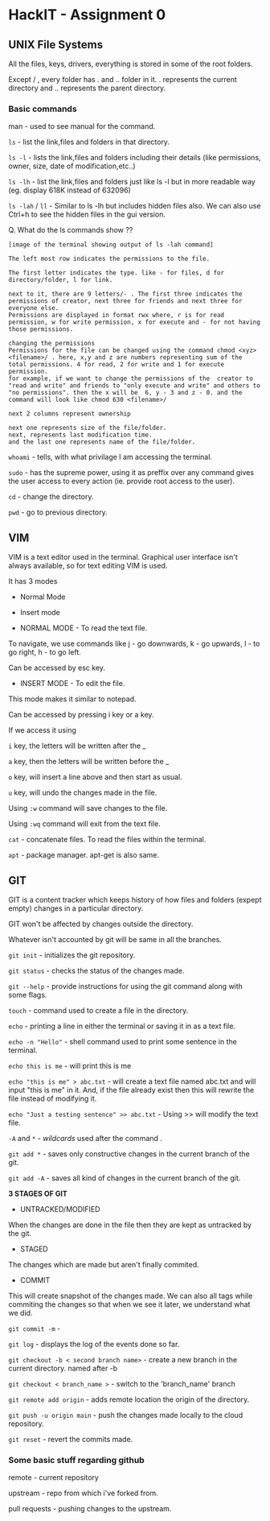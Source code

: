 # HackIT - Assignment 0

## UNIX File Systems

All the files, keys, drivers, everything is stored in some of the root folders.

Except / , every folder has . and .. folder in it. . represents the current directory and .. represents the parent directory.

### Basic commands

man - used to see manual for the command.

`ls` - list the link,files and folders in that directory.

`ls -l` - lists the link,files and folders including their details (like
permissions, owner, size, date of modification,etc..)

`ls -lh` - list the link,files and folders just like ls -l but in more readable way (eg. display 618K instead of 632096)

`ls -lah` / `ll`  - Similar to ls -lh but includes hidden files also. We can also use Ctrl+h to see the hidden files in the gui version.

Q. What do the ls commands show ??

    [image of the terminal showing output of ls -lah command]
    
    The left most row indicates the permissions to the file. 
   
    The first letter indicates the type. like - for files, d for directory/folder, l for link.

    next to it, there are 9 letters/- . The first three indicates the permissions of creator, next three for friends and next three for everyone else. 
    Permissions are displayed in format rwx where, r is for read permission, w for write permission, x for execute and - for not having those permissions.

    changing the permissions
    Permissions for the file can be changed using the command chmod <xyz> <filename>/ . here, x,y and z are numbers representing sum of the total permissions. 4 for read, 2 for write and 1 for execute permission.
    for example, if we want to change the permissions of the  creator to "read and write" and friends to "only execute and write" and others to "no permissions". then the x will be  6, y - 3 and z - 0. and the command will look like chmod 630 <filename>/

    next 2 columns represent ownership

    next one represents size of the file/folder.
    next, represents last modification time.
    and the last one represents name of the file/folder.

`whoami` - tells, with what privilage I am accessing the terminal.

`sudo` - has the supreme power, using it as preffix over any command gives the user access to every action (ie. provide root access to the user).

``cd`` - change the directory.

`pwd` - go to previous directory.

## VIM

VIM is a text editor used in the terminal. Graphical user interface isn't always available, so for text editing VIM is used.

It has 3 modes

- Normal Mode
- Insert mode

- NORMAL MODE - To read the text file.

To navigate, we use commands like j - go downwards, k - go upwards, l - to go right, h - to go left.

Can be accessed by esc key.

- INSERT MODE - To edit the file.

This mode makes it similar to notepad.

Can be accessed by pressing i key or a key.

If we access it using

`i` key, the letters will be written after the _

`a` key, then the letters will be written before the _

`o` key, will insert a line above and then start as usual.

`u` key, will undo the changes made in the file.

Using `:w` command will save changes to the file.

Using `:wq` command will exit from the text file.

`cat` - concatenate files. To read the files within the terminal.

`apt` - package manager. apt-get is also same.

## GIT

GIT is a content tracker which keeps history of how files and folders (expept empty) changes in a particular directory.

GIT won't be affected by changes outside the directory.

Whatever isn't accounted by git will be same in all the branches.

`git init` - initializes the git repository.

`git status` - checks the status of the changes made.

`git --help` - provide instructions for using the git command along with some flags.

`touch` - command used to create a file in the directory.

`echo` - printing a line in either the terminal or saving it in as a text file.

`echo -n "Hello"` - shell command used to print some sentence in the terminal.

`echo this is me` - will print this is me

`echo "this is me" > abc.txt` - will create a text file named abc.txt and will input "this is me" in it. And, if the file already exist then this will rewrite the file instead of modifying it.

`echo "Just a testing sentence" >> abc.txt` - Using >> will modify the text file.

`-A` and `*` - _wildcards_ used after the command .

`git add *` - saves only constructive changes in the current branch of the git.

`git add -A` -  saves all kind of changes in the current branch of the git.

__3 STAGES OF GIT__

- UNTRACKED/MODIFIED

When the changes are done in the file then they are kept as untracked by the git.

- STAGED

The changes which are made but aren't finally commited.

- COMMIT

This will create snapshot of the changes made. We can also all tags while commiting the changes so that when we see it later, we understand what we did.

`git commit -m` - 

`git log` - displays the log of the events done so far.

`git checkout -b < second branch name>`  - create a new branch in the current directory. named after -b

`git checkout < branch_name >` - switch to the 'branch_name' branch

`git remote add origin`  - adds remote location the origin of the directory.

`git push -u origin main`  - push the changes made locally to the cloud repository.

`git reset` - revert the commits made.

### Some basic stuff regarding github

remote - current repository

upstream - repo from which i've forked from.

pull requests - pushing changes to the upstream.